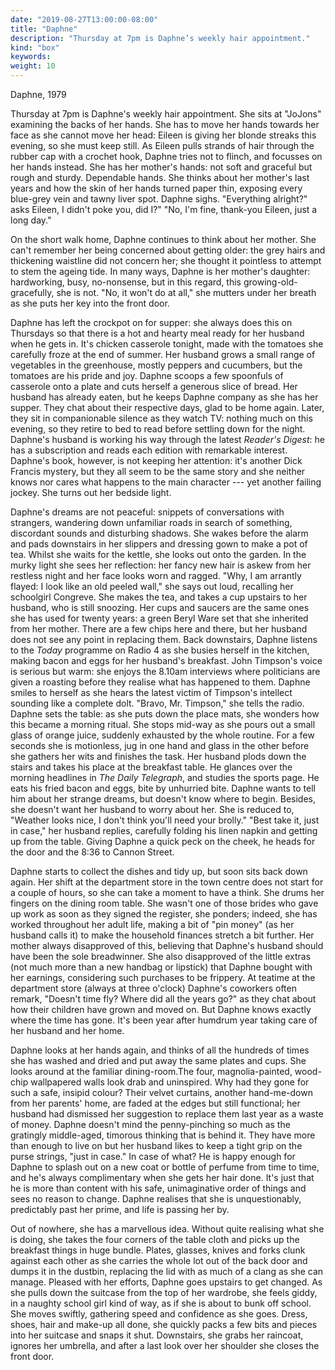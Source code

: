 ```yaml
---
date: "2019-08-27T13:00:00-08:00"
title: "Daphne"
description: "Thursday at 7pm is Daphne’s weekly hair appointment."
kind: "box"
keywords:
weight: 10
---
```


Daphne, 1979

Thursday at 7pm is Daphne's weekly hair appointment. She sits at "JoJons" examining the backs of her
hands. She has to move her hands towards her face as she cannot move her head: Eileen is giving her
blonde streaks this evening, so she must keep still. As Eileen pulls strands of hair through the
rubber cap with a crochet hook, Daphne tries not to flinch, and focusses on her hands instead. She
has her mother's hands: not soft and graceful but rough and sturdy. Dependable hands. She thinks
about her mother's last years and how the skin of her hands turned paper thin, exposing every
blue-grey vein and tawny liver spot. Daphne sighs. "Everything alright?" asks Eileen, I didn't poke
you, did I?" "No, I'm fine, thank-you Eileen, just a long day."

On the short walk home, Daphne continues to think about her mother. She can't remember her being
concerned about getting older: the grey hairs and thickening waistline did not concern her; she
thought it pointless to attempt to stem the ageing tide. In many ways, Daphne is her mother's
daughter: hardworking, busy, no-nonsense, but in this regard, this growing-old-gracefully, she is
not. "No, it won't do at all," she mutters under her breath as she puts her key into the front door.

Daphne has left the crockpot on for supper: she always does this on Thursdays so that there is a hot
and hearty meal ready for her husband when he gets in. It's chicken casserole tonight, made with the
tomatoes she carefully froze at the end of summer. Her husband grows a small range of vegetables in
the greenhouse, mostly peppers and cucumbers, but the tomatoes are his pride and joy. Daphne scoops
a few spoonfuls of casserole onto a plate and cuts herself a generous slice of bread. Her husband
has already eaten, but he keeps Daphne company as she has her supper. They chat about their
respective days, glad to be home again. Later, they sit in companionable silence as they watch TV:
nothing much on this evening, so they retire to bed to read before settling down for the night.
Daphne's husband is working his way through the latest *Reader's Digest*: he has a subscription and
reads each edition with remarkable interest. Daphne's book, however, is not keeping her attention:
it's another Dick Francis mystery, but they all seem to be the same story and she neither knows nor
cares what happens to the main character --- yet another failing jockey. She turns out her bedside
light.

Daphne's dreams are not peaceful: snippets of conversations with strangers, wandering down
unfamiliar roads in search of something, discordant sounds and disturbing shadows. She wakes before
the alarm and pads downstairs in her slippers and dressing gown to make a pot of tea. Whilst she
waits for the kettle, she looks out onto the garden. In the murky light she sees her reflection: her
fancy new hair is askew from her restless night and her face looks worn and ragged. "Why, I am
arrantly flayed: I look like an old peeled wall," she says out loud, recalling her schoolgirl
Congreve. She makes the tea, and takes a cup upstairs to her husband, who is still snoozing. Her
cups and saucers are the same ones she has used for twenty years: a green Beryl Ware set that she
inherited from her mother. There are a few chips here and there, but her husband does not see any
point in replacing them. Back downstairs, Daphne listens to the *Today* programme on Radio 4 as she
busies herself in the kitchen, making bacon and eggs for her husband's breakfast. John Timpson's
voice is serious but warm: she enjoys the 8.10am interviews where politicians are given a roasting
before they realise what has happened to them. Daphne smiles to herself as she hears the latest
victim of Timpson's intellect sounding like a complete dolt. "Bravo, Mr. Timpson," she tells the
radio. Daphne sets the table: as she puts down the place mats, she wonders how this became a morning
ritual. She stops mid-way as she pours out a small glass of orange juice, suddenly exhausted by the
whole routine. For a few seconds she is motionless, jug in one hand and glass in the other before
she gathers her wits and finishes the task. Her husband plods down the stairs and takes his place at
the breakfast table. He glances over the morning headlines in *The Daily Telegraph*, and studies the
sports page. He eats his fried bacon and eggs, bite by unhurried bite. Daphne wants to tell him
about her strange dreams, but doesn't know where to begin. Besides, she doesn't want her husband to
worry about her. She is reduced to, "Weather looks nice, I don't think you'll need your brolly."
"Best take it, just in case," her husband replies, carefully folding his linen napkin and getting up
from the table. Giving Daphne a quick peck on the cheek, he heads for the door and the 8:36 to
Cannon Street.

Daphne starts to collect the dishes and tidy up, but soon sits back down again. Her shift at the
department store in the town centre does not start for a couple of hours, so she can take a moment
to have a think. She drums her fingers on the dining room table. She wasn't one of those brides who
gave up work as soon as they signed the register, she ponders; indeed, she has worked throughout her
adult life, making a bit of "pin money" (as her husband calls it) to make the household finances
stretch a bit further. Her mother always disapproved of this, believing that Daphne's husband should
have been the sole breadwinner. She also disapproved of the little extras (not much more than a new
handbag or lipstick) that Daphne bought with her earnings, considering such purchases to be
frippery. At teatime at the department store (always at three o'clock) Daphne<span
dir="rtl">'</span>s coworkers often remark, <span dir="rtl">"</span>Doesn't time fly? Where did all
the years go?" as they chat about how their children have grown and moved on. But Daphne knows
exactly where the time has gone. It<span dir="rtl">'</span>s been year after humdrum year taking
care of her husband and her home.

Daphne looks at her hands again, and thinks of all the hundreds of times she has washed and dried
and put away the same plates and cups. She looks around at the familiar dining-room.The four,
magnolia-painted, wood-chip wallpapered walls look drab and uninspired. Why had they gone for such a
safe, insipid colour? Their velvet curtains, another hand-me-down from her parents' home, are faded
at the edges but still functional; her husband had dismissed her suggestion to replace them last
year as a waste of money. Daphne doesn't mind the penny-pinching so much as the gratingly
middle-aged, timorous thinking that is behind it. They have more than enough to live on but her
husband likes to keep a tight grip on the purse strings, "just in case." In case of what? He is
happy enough for Daphne to splash out on a new coat or bottle of perfume from time to time, and he's
always complimentary when she gets her hair done. It's just that he is more than content with his
safe, unimaginative order of things and sees no reason to change. Daphne realises that she is
unquestionably, predictably past her prime, and life is passing her by.

Out of nowhere, she has a marvellous idea. Without quite realising what she is doing, she takes the
four corners of the table cloth and picks up the breakfast things in huge bundle. Plates, glasses,
knives and forks clunk against each other as she carries the whole lot out of the back door and
dumps it in the dustbin, replacing the lid with as much of a clang as she can manage. Pleased with
her efforts, Daphne goes upstairs to get changed. As she pulls down the suitcase from the top of her
wardrobe, she feels giddy, in a naughty school girl kind of way, as if she is about to bunk off
school. She moves swiftly, gathering speed and confidence as she goes. Dress, shoes, hair and
make-up all done, she quickly packs a few bits and pieces into her suitcase and snaps it shut.
Downstairs, she grabs her raincoat, ignores her umbrella, and after a last look over her shoulder
she closes the front door.
